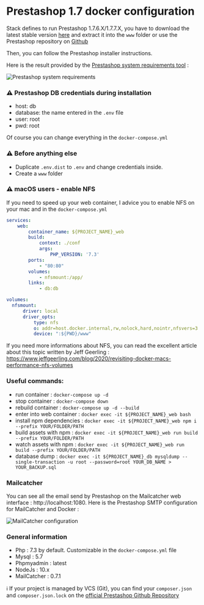 # Prestashop 1.7 docker configuration

Stack defines to run Prestashop 1.7.6.X/1.7.7.X, you have to download the latest stable version [here](https://www.prestashop.com/en/previous-versions) and extract it into the `www` folder or use the Prestashop repository on [Github](https://github.com/PrestaShop/PrestaShop/tags)

Then, you can follow the Prestashop installer instructions.

Here is the result provided by the [Prestashop system requirements tool](https://devdocs.prestashop.com/1.7/basics/installation/system-requirements/) : 

![Prestashop system requirements](https://upload.vaa.red/i/JvmeY.png)

### ⚠️ Prestashop DB credentials during installation

- host: db
- database: the name entered in the `.env` file
- user: root
- pwd: root

Of course you can change everything in the `docker-compose.yml`

### ⚠️ Before anything else

- Duplicate `.env.dist` to `.env` and change credentials inside.
- Create a `www` folder

### ⚠️ macOS users - enable NFS

If you need to speed up your web container, I advice you to enable NFS on your mac and in the `docker-compose.yml`
```yml
services:
    web:
        container_name: ${PROJECT_NAME}_web
        build:
            context: ./conf
            args:
                PHP_VERSION: '7.3'
        ports:
            - "80:80"
        volumes:
            - nfsmount:/app/
        links:
            - db:db

volumes:
  nfsmount:
      driver: local
      driver_opts:
          type: nfs
          o: addr=host.docker.internal,rw,nolock,hard,nointr,nfsvers=3
          device: ":${PWD}/www"
```

If you need more informations about NFS, you can read the excellent article about this topic written by Jeff Geerling : https://www.jeffgeerling.com/blog/2020/revisiting-docker-macs-performance-nfs-volumes


### Useful commands:

- run container : `docker-compose up -d`
- stop container : `docker-compose down`
- rebuild container : `docker-compose up -d --build`
- enter into web container : `docker exec -it ${PROJECT_NAME}_web bash`
- install npm dependencies : `docker exec -it ${PROJECT_NAME}_web npm i --prefix YOUR/FOLDER/PATH`
- build assets with npm : `docker exec -it ${PROJECT_NAME}_web run build --prefix YOUR/FOLDER/PATH`
- watch assets with npm : `docker exec -it ${PROJECT_NAME}_web run build --prefix YOUR/FOLDER/PATH`
- database dump : `docker exec -it ${PROJECT_NAME}_db mysqldump --single-transaction -u root --password=root YOUR_DB_NAME > YOUR_BACKUP.sql`


### Mailcatcher

You can see all the email send by Prestashop on the Mailcatcher web interface : http://localhost:1080.
Here is the Prestashop SMTP configuration for MailCatcher and Docker :

![MailCatcher configuration](https://upload.vaa.red/i/7pery.png)

### General information

- Php : 7.3 by default. Customizable in the `docker-compose.yml` file
- Mysql : 5.7
- Phpmyadmin : latest
- NodeJs : 10.x
- MailCatcher : 0.7.1

ℹ️ If your project is managed by VCS (Git), you can find your `composer.json` and `composer.json.lock` on the [official Prestashop Github Repository](https://github.com/PrestaShop/PrestaShop/tags)
